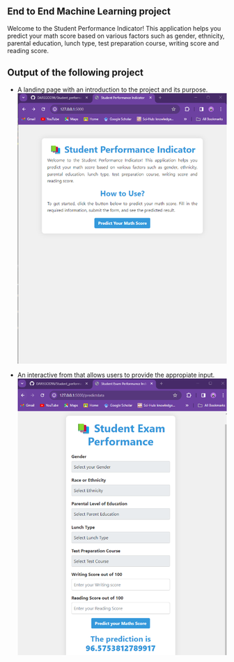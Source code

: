 ## End to End Machine Learning project

Welcome to the Student Performance Indicator! This application helps you predict your math score based on various factors such as gender, ethnicity, parental education, lunch type, test preparation course, writing score and reading score.

## Output of the following project
- A landing page with an introduction to the project and its purpose.
![alt text](images\Homepage.png)

- An interactive from that allows users to provide the appropiate input.
![alt text](images\output.png)